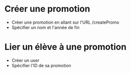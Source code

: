 # Créer une promotion
- Créer une promotion en allant sur l'URL /createPromo
- Spécifier un nom et l'année de fin

# Lier un élève à une promotion
- Créer un user
- Spécifier l'ID de sa promotion
